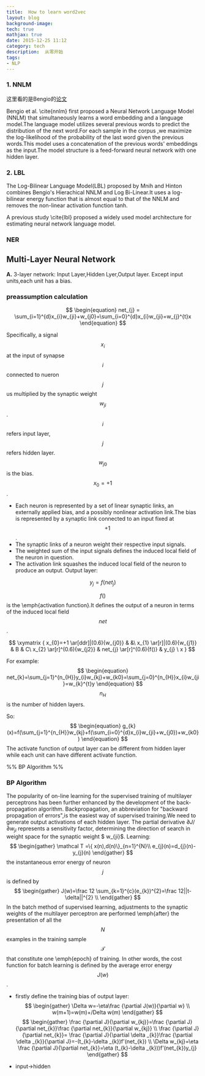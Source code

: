 ```yaml
---
title:  How to learn word2vec
layout: blog
background-image: 
tech: true
mathjax: true
date: 2015-12-25 11:12
category: tech
description:  从零开始
tags:
- NLP
---
```


### 1. NNLM

这里看的是Bengio的[论文][5]

Bengio et al. \cite{nnlm} first proposed a Neural Network Language Model (NNLM) that simultaneously learns a word embedding and a language model.The language model utilizes several previous words to predict the distribution of the next word.For each sample in the corpus ,we maximize the log-likelihood of the probability of the last word given the previous words.This model uses a concatenation of the previous words' embeddings as the input.The model structure is a feed-forward neural network with one hidden layer.

### 2. LBL

The Log-Bilinear Language Model(LBL) proposed by Mnih and Hinton combines Bengio's Hierachical NNLM and Log Bi-Linear.It uses a log-bilinear energy function that is almost equal to that of the NNLM and removes the non-linear activation function tanh.

A previous study \cite{lbl} proposed a widely used model architecture for estimating neural network language model.

### NER

## Multi-Layer Neural Network

**A.** 3-layer network:
Input Layer,Hidden Lyer,Output layer.
Except input units,each unit has a bias.

### preassumption calculation

$$
\begin{equation}
net_{j} = \sum_{i=1}^{d}x_{i}w_{ji}+w_{j0}=\sum_{i=0}^{d}x_{i}w_{ji}=w_{j}^{t}x
\end{equation}
$$

Specifically, a signal $$x_{i}$$ at the input of synapse $$i$$ connected to nueron $$j$$ us multiplied by the synaptic weight $$w_{ji}$$.
$$i$$ refers input layer,$$j$$ refers hidden layer.$$w_{j0}$$ is the bias.$$x_{0}=+1$$.

- Each neuron is represented by a set of linear synaptic links, an externally applied bias,
and a possibly nonlinear activation link.The bias is represented by a synaptic link connected to an input fixed at $$+1$$.
- The synaptic links of a neuron weight their respective input signals.
- The weighted sum of the input signals defines the induced local field of the neuron in
question.
- The activation link squashes the induced local field of the neuron to produce an output.
Output layer:

$$
\begin{equation}
y_{j}=f(net_{j})
\end{equation}
$$

$$f()$$ is the \emph{activation function}.It defines the output of a neuron in terms of
the induced local field $$net$$ .

$$
\xymatrix {
 x_{0}=+1 \ar[ddr]|(0.6){w_{j0}} &  &\
 x_{1} \ar[r]|(0.6){w_{j1}} & B & C\
 x_{2} \ar[r]^(0.6){w_{j2}} & net_{j} \ar[r]^(0.6){f()} & y_{j} \
x
}
$$

For example:
$$
\begin{equation}
net_{k}=\sum_{j=1}^{n_{H}}y_{i}w_{kj}+w_{k0}=\sum_{j=0}^{n_{H}}x_{i}w_{ji}=w_{k}^{t}y
\end{equation}
$$
$$n_{H}$$is the number of hidden layers.

So:
$$
\begin{equation}
g_{k}(x)=f(\sum_{j=1}^{n_{H}}w_{kj}+f(\sum_{i=0}^{d}x_{i}w_{ji}+w_{j0})+w_{k0})
\end{equation}
$$
The activate function of output layer can be different from hidden layer while each unit can have different activate function.

%%                  BP Algorithm                        %%
### BP Algorithm
The popularity of on-line learning for the supervised training of multilayer perceptrons
has been further enhanced by the development of the back-propagation algorithm.
Backpropagation, an abbreviation for "backward propagation of errors",is the easiest way of supervised training.We need to generate output activations of each hidden layer.
The partial derivative $\partial J /\partial w_{ji}$ represents a sensitivity factor, determining the
direction of search in weight space for the synaptic weight $ w_{ji}$.
Learning:
$$
\begin{gather}
\mathcal T =\{ x(n),d(n)\}_{n=1}^{N}\\
e_{j}(n)=d_{j}(n)-y_{j}(n)
\end{gather}
$$
the instantaneous error energy of neuron $$j$$ is defined by
$$
\begin{gather}
J(w)=\frac 12 \sum_{k=1}^{c}(e_{k})^{2}=\frac 12||t-\delta||^{2} \\
\end{gather}
$$
In the batch method of supervised learning, adjustments to the synaptic weights of the
multilayer perceptron are performed \emph{after} the presentation of all the $$N$$ examples in the
training sample $$\mathcal T$$ that constitute one \emph{epoch} of training.  In other words, the cost function
for batch learning is defined by the average error energy $$J(w)$$.

- firstly define the training bias of output layer:
$$
\begin{gather}
\Delta w=-\eta\frac {\partial J(w)}{\partial w} \\
w(m+1)=w(m)+/Delta w(m)
\end{gather}
$$
$$
\begin{gather}
\frac {\partial J}{\partial w_{kj}}=\frac {\partial J}{\partial net_{k}}\frac {\partial net_{k}}{\partial w_{kj}} \\
\frac {\partial J}{\partial net_{k}}= \frac {\partial J}{\partial \delta _{k}}\frac {\partial \delta _{k}}{\partial J}=-(t_{k}-\delta _{k})f'(net_{k}) \\
\Delta w_{kj}=\eta \frac {\partial J}{\partial net_{k}}=\eta (t_{k}-\delta _{k}))f'(net_{k})y_{j}
\end{gather}
$$
- input->hidden


  [1]: http://www.forkosh.com/mathtextutorial.html
  [2]: http://mlworks.cn/posts/introduction-to-mathjax-and-latex-expression/
  [3]: http://cyukang.com/2013/03/03/try-mathjax.html
  [4]: http://weiyangthecatalyst.name/2013/11/24/solve-markdown-mathjax.html
  [5]: http://www.jmlr.org/papers/volume3/bengio03a/bengio03a.pdf


